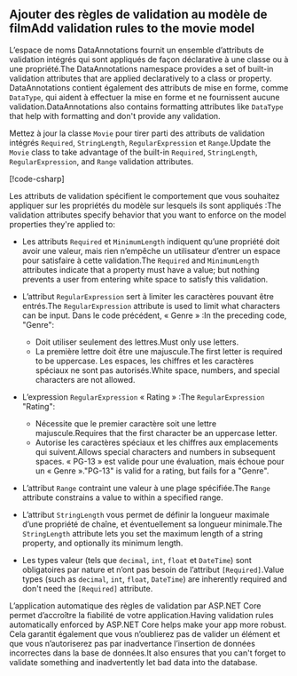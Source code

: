 <!-- USED in RP and MVC tutorial -->

## <a name="add-validation-rules-to-the-movie-model"></a><span data-ttu-id="2c7ca-101">Ajouter des règles de validation au modèle de film</span><span class="sxs-lookup"><span data-stu-id="2c7ca-101">Add validation rules to the movie model</span></span>

<span data-ttu-id="2c7ca-102">L’espace de noms DataAnnotations fournit un ensemble d’attributs de validation intégrés qui sont appliqués de façon déclarative à une classe ou à une propriété.</span><span class="sxs-lookup"><span data-stu-id="2c7ca-102">The DataAnnotations namespace provides a set of built-in validation attributes that are applied declaratively to a class or property.</span></span> <span data-ttu-id="2c7ca-103">DataAnnotations contient également des attributs de mise en forme, comme `DataType`, qui aident à effectuer la mise en forme et ne fournissent aucune validation.</span><span class="sxs-lookup"><span data-stu-id="2c7ca-103">DataAnnotations also contains formatting attributes like `DataType` that help with formatting and don't provide any validation.</span></span>

<span data-ttu-id="2c7ca-104">Mettez à jour la classe `Movie` pour tirer parti des attributs de validation intégrés `Required`, `StringLength`, `RegularExpression` et `Range`.</span><span class="sxs-lookup"><span data-stu-id="2c7ca-104">Update the `Movie` class to take advantage of the built-in `Required`, `StringLength`, `RegularExpression`, and `Range` validation attributes.</span></span>

[!code-csharp[](~/tutorials/first-mvc-app/start-mvc/sample/MvcMovie22/Models/MovieDateRatingDA.cs?name=snippet1)]

<span data-ttu-id="2c7ca-105">Les attributs de validation spécifient le comportement que vous souhaitez appliquer sur les propriétés du modèle sur lesquels ils sont appliqués :</span><span class="sxs-lookup"><span data-stu-id="2c7ca-105">The validation attributes specify behavior that you want to enforce on the model properties they're applied to:</span></span>

* <span data-ttu-id="2c7ca-106">Les attributs `Required` et `MinimumLength` indiquent qu’une propriété doit avoir une valeur, mais rien n’empêche un utilisateur d’entrer un espace pour satisfaire à cette validation.</span><span class="sxs-lookup"><span data-stu-id="2c7ca-106">The `Required` and `MinimumLength` attributes indicate that a property must have a value; but nothing prevents a user from entering white space to satisfy this validation.</span></span>
* <span data-ttu-id="2c7ca-107">L’attribut `RegularExpression` sert à limiter les caractères pouvant être entrés.</span><span class="sxs-lookup"><span data-stu-id="2c7ca-107">The `RegularExpression` attribute is used to limit what characters can be input.</span></span> <span data-ttu-id="2c7ca-108">Dans le code précédent, « Genre » :</span><span class="sxs-lookup"><span data-stu-id="2c7ca-108">In the preceding code, "Genre":</span></span>

  * <span data-ttu-id="2c7ca-109">Doit utiliser seulement des lettres.</span><span class="sxs-lookup"><span data-stu-id="2c7ca-109">Must only use letters.</span></span>
  * <span data-ttu-id="2c7ca-110">La première lettre doit être une majuscule.</span><span class="sxs-lookup"><span data-stu-id="2c7ca-110">The first letter is required to be uppercase.</span></span> <span data-ttu-id="2c7ca-111">Les espaces, les chiffres et les caractères spéciaux ne sont pas autorisés.</span><span class="sxs-lookup"><span data-stu-id="2c7ca-111">White space, numbers, and special characters are not allowed.</span></span>

* <span data-ttu-id="2c7ca-112">L’expression `RegularExpression` « Rating » :</span><span class="sxs-lookup"><span data-stu-id="2c7ca-112">The `RegularExpression` "Rating":</span></span>

  * <span data-ttu-id="2c7ca-113">Nécessite que le premier caractère soit une lettre majuscule.</span><span class="sxs-lookup"><span data-stu-id="2c7ca-113">Requires that the first character be an uppercase letter.</span></span>
  * <span data-ttu-id="2c7ca-114">Autorise les caractères spéciaux et les chiffres aux emplacements qui suivent.</span><span class="sxs-lookup"><span data-stu-id="2c7ca-114">Allows special characters and numbers in  subsequent spaces.</span></span> <span data-ttu-id="2c7ca-115">« PG-13 » est valide pour une évaluation, mais échoue pour un « Genre ».</span><span class="sxs-lookup"><span data-stu-id="2c7ca-115">"PG-13" is valid for a rating, but fails for a "Genre".</span></span>

* <span data-ttu-id="2c7ca-116">L’attribut `Range` contraint une valeur à une plage spécifiée.</span><span class="sxs-lookup"><span data-stu-id="2c7ca-116">The `Range` attribute constrains a value to within a specified range.</span></span>
* <span data-ttu-id="2c7ca-117">L’attribut `StringLength` vous permet de définir la longueur maximale d’une propriété de chaîne, et éventuellement sa longueur minimale.</span><span class="sxs-lookup"><span data-stu-id="2c7ca-117">The `StringLength` attribute lets you set the maximum length of a string property, and optionally its minimum length.</span></span>
* <span data-ttu-id="2c7ca-118">Les types valeur (tels que `decimal`, `int`, `float` et `DateTime`) sont obligatoires par nature et n’ont pas besoin de l’attribut `[Required]`.</span><span class="sxs-lookup"><span data-stu-id="2c7ca-118">Value types (such as `decimal`, `int`, `float`, `DateTime`) are inherently required and don't need the `[Required]` attribute.</span></span>

<span data-ttu-id="2c7ca-119">L’application automatique des règles de validation par ASP.NET Core permet d’accroître la fiabilité de votre application.</span><span class="sxs-lookup"><span data-stu-id="2c7ca-119">Having validation rules automatically enforced by ASP.NET Core helps make your app more robust.</span></span> <span data-ttu-id="2c7ca-120">Cela garantit également que vous n’oublierez pas de valider un élément et que vous n’autoriserez pas par inadvertance l’insertion de données incorrectes dans la base de données.</span><span class="sxs-lookup"><span data-stu-id="2c7ca-120">It also ensures that you can't forget to validate something and inadvertently let bad data into the database.</span></span>
